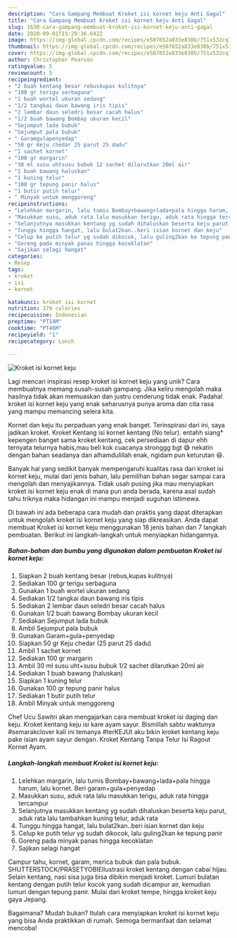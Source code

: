 ```yaml
---
description: "Cara Gampang Membuat Kroket isi kornet keju Anti Gagal"
title: "Cara Gampang Membuat Kroket isi kornet keju Anti Gagal"
slug: 1630-cara-gampang-membuat-kroket-isi-kornet-keju-anti-gagal
date: 2020-09-01T15:29:36.642Z
image: https://img-global.cpcdn.com/recipes/e507652a833e830b/751x532cq70/kroket-isi-kornet-keju-foto-resep-utama.jpg
thumbnail: https://img-global.cpcdn.com/recipes/e507652a833e830b/751x532cq70/kroket-isi-kornet-keju-foto-resep-utama.jpg
cover: https://img-global.cpcdn.com/recipes/e507652a833e830b/751x532cq70/kroket-isi-kornet-keju-foto-resep-utama.jpg
author: Christopher Pearson
ratingvalue: 5
reviewcount: 5
recipeingredient:
- "2 buah kentang besar rebuskupas kulitnya"
- "100 gr terigu serbaguna"
- "1 buah wortel ukuran sedang"
- "1/2 tangkai daun bawang iris tipis"
- "2 lembar daun seledri besar cacah halus"
- "1/2 buah bawang Bombay ukuran kecil"
- "Sejumput lada bubuk"
- "Sejumput pala bubuk"
- " Garamgulapenyedap"
- "50 gr Keju chedar 25 parut 25 dadu"
- "1 sachet kornet"
- "100 gr margarin"
- "30 ml susu uhtsusu bubuk 12 sachet dilarutkan 20ml air"
- "1 buah bawang haluskan"
- "1 kuning telur"
- "100 gr tepung panir halus"
- "1 butir putih telur"
- " Minyak untuk menggoreng"
recipeinstructions:
- "Lelehkan margarin, lalu tumis Bombay+bawang+lada+pala hingga harum, lalu kornet. Beri garam+gula+penyedap"
- "Masukkan susu, aduk rata lalu masukkan terigu, aduk rata hingga tercampur"
- "Selanjutnya masukkan kentang yg sudah dihaluskan beserta keju parut, aduk rata lalu tambahkan kuning telur, aduk rata"
- "Tunggu hingga hangat, lalu bulat2kan..beri isian kornet dan keju"
- "Celup ke putih telur yg sudah dikocok, lalu guling2kan ke tepung panir"
- "Goreng pada minyak panas hingga kecoklatan"
- "Sajikan selagi hangat"
categories:
- Resep
tags:
- kroket
- isi
- kornet

katakunci: kroket isi kornet 
nutrition: 279 calories
recipecuisine: Indonesian
preptime: "PT14M"
cooktime: "PT46M"
recipeyield: "1"
recipecategory: Lunch

---
```



![Kroket isi kornet keju](https://img-global.cpcdn.com/recipes/e507652a833e830b/751x532cq70/kroket-isi-kornet-keju-foto-resep-utama.jpg)

Lagi mencari inspirasi resep kroket isi kornet keju yang unik? Cara membuatnya memang susah-susah gampang. Jika keliru mengolah maka hasilnya tidak akan memuaskan dan justru cenderung tidak enak. Padahal kroket isi kornet keju yang enak seharusnya punya aroma dan cita rasa yang mampu memancing selera kita.

Kornet dan keju itu perpaduan yang enak banget. Terinspirasi dari ini, saya jadikan kroket. Kroket Kentang isi kornet kentang (No telur). entahh siang* kepengen banget sama kroket kentang, cek persediaan di dapur ehh ternyata telurnya habis,mau beli kok cuacanya stronggg bgt 😅 nekatin dengan bahan seadanya dan alhamdulillah enak, ngidam pun keturutan 😆.

Banyak hal yang sedikit banyak mempengaruhi kualitas rasa dari kroket isi kornet keju, mulai dari jenis bahan, lalu pemilihan bahan segar sampai cara mengolah dan menyajikannya. Tidak usah pusing jika mau menyiapkan kroket isi kornet keju enak di mana pun anda berada, karena asal sudah tahu triknya maka hidangan ini mampu menjadi suguhan istimewa.


Di bawah ini ada beberapa cara mudah dan praktis yang dapat diterapkan untuk mengolah kroket isi kornet keju yang siap dikreasikan. Anda dapat membuat Kroket isi kornet keju menggunakan 18 jenis bahan dan 7 langkah pembuatan. Berikut ini langkah-langkah untuk menyiapkan hidangannya.

<!--inarticleads1-->

##### Bahan-bahan dan bumbu yang digunakan dalam pembuatan Kroket isi kornet keju:

1. Siapkan 2 buah kentang besar (rebus,kupas kulitnya)
1. Sediakan 100 gr terigu serbaguna
1. Gunakan 1 buah wortel ukuran sedang
1. Sediakan 1/2 tangkai daun bawang iris tipis
1. Sediakan 2 lembar daun seledri besar cacah halus
1. Gunakan 1/2 buah bawang Bombay ukuran kecil
1. Sediakan Sejumput lada bubuk
1. Ambil Sejumput pala bubuk
1. Gunakan  Garam+gula+penyedap
1. Siapkan 50 gr Keju chedar (25 parut 25 dadu)
1. Ambil 1 sachet kornet
1. Sediakan 100 gr margarin
1. Ambil 30 ml susu uht+susu bubuk 1/2 sachet dilarutkan 20ml air
1. Sediakan 1 buah bawang (haluskan)
1. Siapkan 1 kuning telur
1. Gunakan 100 gr tepung panir halus
1. Sediakan 1 butir putih telur
1. Ambil  Minyak untuk menggoreng


Chef Ucu Sawitri akan mengajarkan cara membuat kroket isi daging dan keju. Kroket kentang keju isi kare ayam sayur. Bismillah sabtu waktunya #semarakclover kali ini temanya #terKEJUt aku bikin kroket kentang keju pake isian ayam sayur dengan. Kroket Kentang Tanpa Telur Isi Ragout Kornet Ayam. 

<!--inarticleads2-->

##### Langkah-langkah membuat Kroket isi kornet keju:

1. Lelehkan margarin, lalu tumis Bombay+bawang+lada+pala hingga harum, lalu kornet. Beri garam+gula+penyedap
1. Masukkan susu, aduk rata lalu masukkan terigu, aduk rata hingga tercampur
1. Selanjutnya masukkan kentang yg sudah dihaluskan beserta keju parut, aduk rata lalu tambahkan kuning telur, aduk rata
1. Tunggu hingga hangat, lalu bulat2kan..beri isian kornet dan keju
1. Celup ke putih telur yg sudah dikocok, lalu guling2kan ke tepung panir
1. Goreng pada minyak panas hingga kecoklatan
1. Sajikan selagi hangat


Campur tahu, kornet, garam, merica bubuk dan pala bubuk. SHUTTERSTOCK/PRASETYOBIEIlustrasi kroket kentang dengan cabai hijau. Selain kentang, nasi sisa juga bisa dibikin menjadi kroket. Lumuri bulatan kentang dengan putih telur kocok yang sudah dicampur air, kemudian lumuri dengan tepung panir. Mulai dari kroket tempe, hingga kroket keju gaya Jepang. 

Bagaimana? Mudah bukan? Itulah cara menyiapkan kroket isi kornet keju yang bisa Anda praktikkan di rumah. Semoga bermanfaat dan selamat mencoba!
